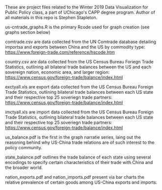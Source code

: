 These are project files related to the Winter 2019 Data Visualization for Public Policy class, a part of UChicago's CAPP degree program. Author of all materials in this repo is Stephen Stapleton.

us-cntrade_graphs.R is the primary Rcode used for graph creation (see graphs section below)

comtrade.csv are data collected from the UN Comtrade database detailing importsa and exports between China and the US by commodity type: https://www.foreign-trade.com/reference/hscode.htm

country.csv are data collected from the US Census Bureau Foriegn Trade Statistics, outlining all bilateral trade balances between the US and each sovereign nation, economic area, and larger region: https://www.census.gov/foreign-trade/balance/index.html

exctyall.xls are export data collected from the US Census Bureau Foreign Trade Statistics, outlining bilateral trade balances between each US state and their respective top 25 soveriegn trade partners: https://www.census.gov/foreign-trade/balance/index.html

imctyall.xls are import data collected from the US Census Bureau Foreign Trade Statistics, outlining bilateral trade balances between each US state and their respective top 25 soveriegn trade partners: https://www.census.gov/foreign-trade/balance/index.html

us_balance.pdf is the first in the graph narratie series, laing out the reasoning behind why US-China trade relations are of such interest to the policy community.

state_balance.pdf outlines the trade balance of each state using several encodings to specify certain characteristics of their trade with China and the broader world.

nation_exports.pdf and nation_imports.pdf present via bar charts the relative prevalence of certain goods among US-China exports and imports.